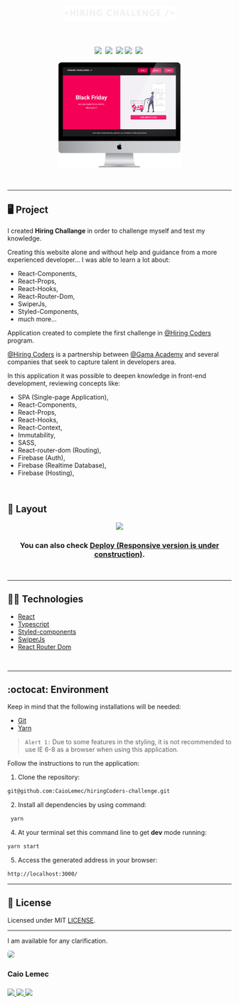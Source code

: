 <h1 align="center">
    <img alt="logo" title="HiringCoders Challenge" src="./src/assets/images/logoType.png" width="50%" />
</h1>
<br>
<p align="center">
  <a href="#desktop_computer-project"><img src="https://img.shields.io/static/v1?label=&message=Project&color=F50057&style=for-the-badge&logo=Next.js"/></a>&nbsp;
  <a href="#nail_care-layout"><img src="https://img.shields.io/static/v1?label=&message=Layout&color=F50057&style=for-the-badge&logo=CSS3"/></a>&nbsp;
  <a href="#technologist-technologies"><img src="https://img.shields.io/static/v1?label=&message=Technologies&color=F50057&style=for-the-badge&logo=Jamstack"/></a>
  <a href="#octocat-environment"><img src="https://img.shields.io/static/v1?label=&message=Environment&color=F50057&style=for-the-badge&logo=visual-studio-code"/></a>&nbsp;
  <a href="#bookmark_tabs-license"><img src="https://img.shields.io/static/v1?label=&message=License&color=F50057&style=for-the-badge&logo=LibreOffice"/></a>&nbsp;
</p>
<p align="center">
 <img alt="webapp mockup" src="./public/mockup.png" width="55%">
</p>

<br>
<hr>

## :desktop_computer: Project

I created <strong>Hiring Challange</strong> in order to challenge myself and test my knowledge.

Creating this website alone and without help and guidance from a more experienced developer... I was able to learn a lot about:

- React-Components,
- React-Props,
- React-Hooks,
- React-Router-Dom,
- SwiperJs,
- Styled-Components,
- much more...

Application created to complete the first challenge in [@Hiring Coders](https://www.hiringcoders.com.br/) program.

[@Hiring Coders](https://www.hiringcoders.com.br/)  is a partnership between [@Gama Academy](https://www.gama.academy/) and several companies that seek to capture talent in developers area.

In this application it was possible to deepen knowledge in front-end development, reviewing concepts like: 

- SPA (Single-page Application), 
- React-Components,
- React-Props,
- React-Hooks,
- React-Context,
- Immutability,
- SASS,
- React-router-dom (Routing),
- Firebase (Auth),
- Firebase (Realtime Database),
- Firebase (Hosting),

<br>

## :nail_care: Layout
<p align="center">
<img src="./public/layout.gif" width="100%"/>
<h3 align="center">You can also check <a href="https://hiring-coders-challenge.vercel.app">Deploy (Responsive version is under construction)</a>.</h3>
<br>
<hr>

## :technologist: Technologies

- [React](https://pt-br.reactjs.org/)
- [Typescript](https://www.typescriptlang.org/)
- [Styled-components](https://styled-components.com/)
- [SwiperJs](https://swiperjs.com/)
- [React Router Dom](https://reactrouter.com/web/guides/quick-start)

<br>
<hr>

## :octocat: Environment

Keep in mind that the following installations will be needed:

- [Git](https://git-scm.com/book/pt-br/v2/Come%C3%A7ando-Instalando-o-Git)
- [Yarn](https://classic.yarnpkg.com/en/docs/install/#debian-stable)

>`Alert 1:` Due to some features in the styling, it is not recommended to use IE 6-8 as a browser when using this application. <br>

Follow the instructions to run the application:

1. Clone the repository: 
```bash 
git@github.com:CaioLemec/hiringCoders-challenge.git
```
2. Install all dependencies by using command:
```bash
 yarn
 ```
4. At your terminal set this command line to get <strong>dev</strong> mode running:
```bash
yarn start
```
5. Access the generated address in your browser:
```bash
http://localhost:3000/
```
<hr>

## :bookmark_tabs: License

Licensed under MIT [LICENSE](./LICENSE.md).

<hr>

I am available for any clarification. 
    
<img style="border-radius: 30%;" src="https://avatars3.githubusercontent.com/u/59886891?s=460&v=4" width="75px;"/>
<h3>Caio Lemec<h3>
<a href="https://t.me/caiolemec"><img src="https://img.shields.io/badge/Telegram-F50057?style=for-the-badge&logo=telegram&logoColor=white"/>
<a href="mailto:caiolemec@gmail.com"><img src="https://img.shields.io/static/v1?label=&message=E-mail&color=F50057&style=for-the-badge&logo=Gmail"/>
<a href="https://www.linkedin.com/in/caiolemec/"><img src="https://img.shields.io/static/v1?label=&message=LinkedIn&color=F50057&style=for-the-badge&logo=linkedin"/>
<br>
</p>
